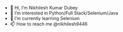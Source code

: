 - 👋 Hi, I’m Nikhilesh Kumar Dubey
- 👀 I’m interested in Python/Full Stack/Selenium/Java
- 🌱 I’m currently learning Selenium
- 📫 How to reach me @nikhilesh9446

<!---
nikhilesh9446/nikhilesh9446 is a ✨ special ✨ repository because its `README.md` (this file) appears on your GitHub profile.
You can click the Preview link to take a look at your changes.
--->
